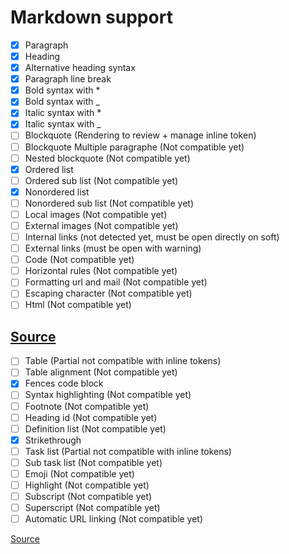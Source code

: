 # Markdown support

- [x] Paragraph
- [x] Heading
- [x] Alternative heading syntax
- [x] Paragraph line break
- [x] Bold syntax with *
- [x] Bold syntax with _
- [x] Italic syntax with *
- [x] Italic syntax with _
- [ ] Blockquote (Rendering to review + manage inline token)
- [ ] Blockquote Multiple paragraphe (Not compatible yet)
- [ ] Nested blockquote (Not compatible yet)
- [x] Ordered list
- [ ] Ordered sub list (Not compatible yet)
- [x] Nonordered list
- [ ] Nonordered sub list (Not compatible yet)
- [ ] Local images (Not compatible yet)
- [ ] External images (Not compatible yet)
- [ ] Internal links (not detected yet, must be open directly on soft)
- [ ] External links (must be open with warning)
- [ ] Code (Not compatible yet)
- [ ] Horizontal rules (Not compatible yet)
- [ ] Formatting url and mail (Not compatible yet)
- [ ] Escaping character (Not compatible yet)
- [ ] Html (Not compatible yet)

[Source](https://www.markdownguide.org/basic-syntax/#code)
--------------------

- [ ] Table (Partial not compatible with inline tokens)
- [ ] Table alignment (Not compatible yet)
- [x] Fences code block
- [ ] Syntax highlighting (Not compatible yet)
- [ ] Footnote (Not compatible yet)
- [ ] Heading id (Not compatible yet)
- [ ] Definition list (Not compatible yet)
- [x] Strikethrough
- [ ] Task list (Partial not compatible with inline tokens)
- [ ] Sub task list (Not compatible yet)
- [ ] Emoji (Not compatible yet)
- [ ] Highlight (Not compatible yet)
- [ ] Subscript (Not compatible yet)
- [ ] Superscript (Not compatible yet)
- [ ] Automatic URL linking (Not compatible yet)

[Source](https://www.markdownguide.org/extended-syntax/)